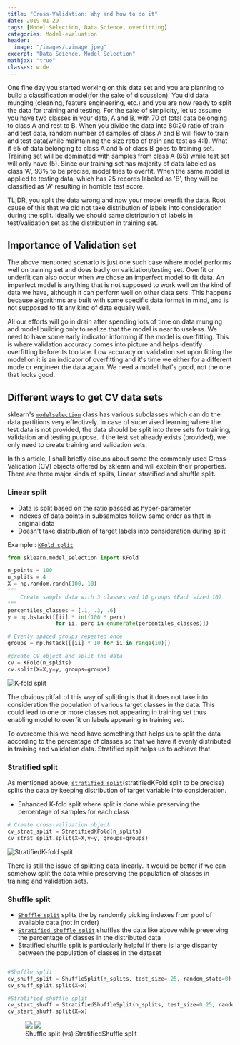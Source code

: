 ```yaml
---
title: "Cross-Validation: Why and how to do it"
date: 2019-01-29
tags: [Model Selection, Data Science, overfitting]
categories: Model-evaluation
header:
  image: "/images/cvimage.jpeg"
excerpt: "Data Science, Model Selection"
mathjax: "true"
classes: wide
---
```


One fine day you started working on this data set and you are planning to build a classification model(for the sake of discussion). You did data munging (cleaning, feature engineering, etc.) and you are now ready to split the data for training and testing. For the sake of simplicity, let us assume you have two classes in your data, A and B, with 70 of total data belonging to class A and rest to B. When you divide the data into 80:20 ratio of train and test 
data, random number of samples of class A and B will flow to train and test data(while maintaining the size ratio of train and test as 4:1). What if 65 of data belonging to class A and 5 of class B goes to training set. Training set will be dominated with samples from class A (65) while test set will only have (5). Since our training set has majority of data labeled as class 'A', 93% to be precise, model tries to overfit. When the same model is applied to testing data, which has 25 records labeled as 'B', they will be classified as 'A' resulting in horrible test score.

TL;DR, you split the data wrong and now your model overfit the data. Root cause of this that we did not take distribution of labels into consideration during the split. Ideally we should same distribution of labels in test/validation set as the distribution in training set.  

## Importance of Validation set

The above mentioned scenario is just one such case where model performs well on training set and does badly on validation/testing set. Overfit or underfit can also occur when we chose an imperfect model to fit data. An imperfect model is anything that is not supposed to work well on the kind of data we have, although it can perform well on other data sets. This happens because algorithms are built with some specific data format in mind, and is not supposed to fit any kind of data equally well.  

All our efforts will go in drain after spending lots of time on data munging and model building only to realize that the model is near to useless. We need 
to have some early indicator informing if the model is overfitting. This is where validation accuracy comes into picture and helps identify overfitting before its too late. Low accuracy on validation set upon fitting the model on it is an indicator of overfitting and it's time we either for a different mode or engineer the data again. We need a model that's good, not the one that looks good.

## Different ways to get CV data sets

sklearn's [`modelselection`][modelsel] class has various subclasses which can do the data partitions very effectively. In case of supervised learning where the test 
data is not provided, the data should be split into three sets for training, validation and testing purpose. If the test set already exists (provided), we only 
need to create training and validation sets.

In this article, I shall briefly discuss about some the commonly used Cross-Validation (CV) objects offered by sklearn and will explain their properties. 
There are three major kinds of splits, Linear, stratified and shuffle split. 

### Linear split

* Data is split based on the ratio passed as hyper-parameter 
* Indexes of data points in subsamples follow same order as that in original data
* Doesn't take distribution of target labels into consideration during split

Example : [`KFold split`][kfold]

```python
from sklearn.model_selection import KFold

n_points = 100
n_splits = 4
X = np.random.randn(100, 10)
"""
	Create sample data with 3 classes and 10 groups (Each sized 10)
"""
percentiles_classes = [.1, .3, .6]
y = np.hstack([[ii] * int(100 * perc)
               for ii, perc in enumerate(percentiles_classes)])

# Evenly spaced groups repeated once
groups = np.hstack([[ii] * 10 for ii in range(10)])

#create CV object and split the data
cv = KFold(n_splits)
cv.split(X=X,y=y, groups=groups)

```



<img src="{{ site.url }}{{ site.baseurl }}/images/cv_post/kfold.PNG" alt="K-fold split">


The obvious pitfall of this way of splitting is that it does not take into consideration the population of various target classes in the data. This could lead to one or more classes not appearing in training set thus enabling model to overfit on labels appearing in training set.

To overcome this we need have something that helps us to split the data according to the percentage of classes 
so that we have it evenly distributed in training and validation data. Stratified split helps us to achieve that.

### Stratified split

As mentioned above, [`stratified split`][skf](stratifiedKFold split to be precise) splits the data by keeping distribution of target variable into consideration. 

* Enhanced K-fold split where split is done while preserving the percentage of samples for each class

```python
# Create cross-validation object
cv_strat_split = StratifiedKFold(n_splits)
cv_strat_split.split(X=X,y=y, groups=groups)

```

<img src="{{ site.url }}{{ site.baseurl }}/images/cv_post/startkfold.PNG" alt="StratifiedK-fold split">


There is still the  issue of splitting data linearly. It would be better if we can somehow split the data while preserving 
the population of classes in training and validation sets.

### Shuffle split

* [`Shuffle split`][shspl] splits the by randomly picking indexes from pool of available data (not in order)
* [`Stratified shuffle split`][sssplit] shuffles the data like above while preserving the percentage of classes 
in the distributed data
* Stratified shuffle split is particularly helpful if there is large disparity between the population of classes in
 the dataset

 ```python

#Shuffle split
cv_shuff_split = ShuffleSplit(n_splits, test_size=.25, random_state=0)
cv_shuff_split.split(X=x)

#Stratified shuffle split
cv_start_shuff = StratifiedShuffleSplit(n_splits, test_size=0.25, random_state=0)
cv_start_shuff.split(X=x)

 ```

<figure class="half">
    <a href="{{ site.url }}{{ site.baseurl }}/images/cv_post/shuffsplit.png"><img src="{{ site.url }}{{ site.baseurl }}/images/cv_post/shuffsplit.png"></a>
    <a href="{{ site.url }}{{ site.baseurl }}/images/cv_post/stratsuff.png"><img src="{{ site.url }}{{ site.baseurl }}/images/cv_post/stratsuff.png"></a>
    <figcaption>Shuffle split (vs) StratifiedShuffle split </figcaption>
</figure>



[pd-doc]: http://pandas.pydata.org/pandas-docs/stable/
[modelsel]: https://scikit-learn.org/stable/modules/classes.html#module-sklearn.model_selection
[kfold]: https://scikit-learn.org/stable/modules/generated/sklearn.model_selection.KFold.html#sklearn.model_selection.KFold
[skf]: https://scikit-learn.org/stable/modules/generated/sklearn.model_selection.StratifiedKFold.html#sklearn.model_selection.StratifiedKFold
[shspl]: https://scikit-learn.org/stable/modules/generated/sklearn.model_selection.ShuffleSplit.html#sklearn.model_selection.ShuffleSplit
[sssplit]: https://scikit-learn.org/stable/modules/generated/sklearn.model_selection.StratifiedShuffleSplit.html#sklearn.model_selection.StratifiedShuffleSplit



